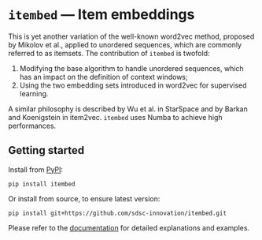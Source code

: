 # `itembed` — Item embeddings

This is yet another variation of the well-known word2vec method, proposed by Mikolov et al., applied to unordered sequences, which are commonly referred to as itemsets.
The contribution of `itembed` is twofold:

 1. Modifying the base algorithm to handle unordered sequences, which has an impact on the definition of context windows;
 2. Using the two embedding sets introduced in word2vec for supervised learning.

A similar philosophy is described by Wu et al. in StarSpace and by Barkan and Koenigstein in item2vec.
`itembed` uses Numba to achieve high performances.


## Getting started

Install from [PyPI](https://pypi.org/project/itembed/):

```
pip install itembed
```

Or install from source, to ensure latest version:

```
pip install git+https://github.com/sdsc-innovation/itembed.git
```

Please refer to the [documentation](http://sdsc-innovation.github.io/itembed) for detailed explanations and examples.
